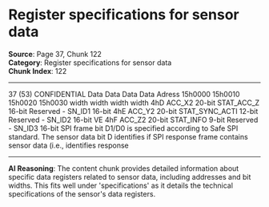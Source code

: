 # Register specifications for sensor data

**Source**: Page 37, Chunk 122  
**Category**: Register specifications for sensor data  
**Chunk Index**: 122

---

37 (53)
CONFIDENTIAL
Data Data Data Data
Adress 15h0000 15h0010 15h0020 15h0030
width width width width
4hD ACC_X2 20-bit STAT_ACC_Z 16-bit Reserved - SN_ID1 16-bit
4hE ACC_Y2 20-bit STAT_SYNC_ACTI 12-bit Reserved - SN_ID2 16-bit
VE
4hF ACC_Z2 20-bit STAT_INFO 9-bit Reserved - SN_ID3 16-bit
SPI frame bit D1/D0 is specified according to Safe SPI standard.
The sensor data bit D identifies if SPI response frame contains sensor data (i.e., identifies response

---

**AI Reasoning**: The content chunk provides detailed information about specific data registers related to sensor data, including addresses and bit widths. This fits well under 'specifications' as it details the technical specifications of the sensor's data registers.
